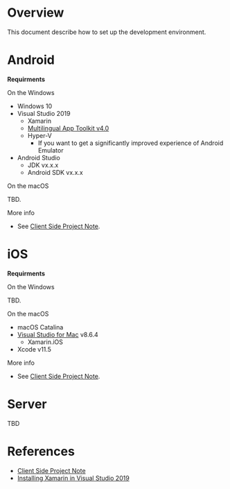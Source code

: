 # Overview

This document describe how to set up the development environment.

# Android

**Requirments**

On the Windows

- Windows 10
- Visual Studio 2019
  - Xamarin
  - [Multilingual App Toolkit v4.0](https://marketplace.visualstudio.com/items?itemName=MultilingualAppToolkit.MultilingualAppToolkit-18308)
  - Hyper-V
	- If you want to get a significantly improved experience of Android Emulator
- Android Studio
  - JDK vx.x.x
  - Android SDK vx.x.x

On the macOS

TBD.

More info

- See [Client Side Project Note](Developer-Node.md).


# iOS

**Requirments**

On the Windows

TBD.

On the macOS

- macOS Catalina
- [Visual Studio for Mac](https://visualstudio.microsoft.com/ja/vs/mac/xamarin/) v8.6.4
  - Xamarin.iOS
- Xcode v11.5

More info

- See [Client Side Project Note](Developer-Node.md).

# Server

TBD

# References

- [Client Side Project Note](Developer-Node.md)
- [Installing Xamarin in Visual Studio 2019](https://docs.microsoft.com/en-us/xamarin/get-started/installation/windows)

